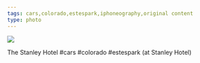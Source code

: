 ```yaml
---
tags: cars,colorado,estespark,iphoneography,original content
type: photo
---
```

<img src="http://24.media.tumblr.com/5e8eb24a10f4b5840f0b79ef1d36e416/tumblr_mlvlunhRp11rdkc0do1_1280.jpg" />

The Stanley Hotel #cars #colorado #estespark  (at Stanley Hotel)
